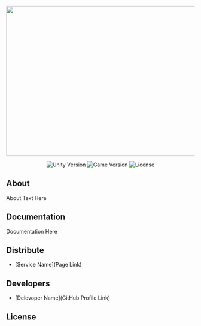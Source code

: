 <p align="center">
      <img src="https://i.ibb.co/Gp9d6pj/appstore.jpg" width="726" height="400">
</p>

<p align="center">
   <img src="" alt="Unity Version">
   <img src="" alt="Game Version">
   <img src="" alt="License">
</p>

## About

About Text Here

## Documentation

Documentation Here

## Distribute

- [Service Name](Page Link)


## Developers

- [Delevoper Name](GitHub Profile Link)

## License

